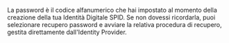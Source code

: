 La password è il codice alfanumerico che hai impostato al momento della creazione della tua Identità Digitale SPID. Se non dovessi ricordarla, puoi selezionare recupero password e avviare la relativa procedura di recupero, gestita direttamente dall'Identity Provider.